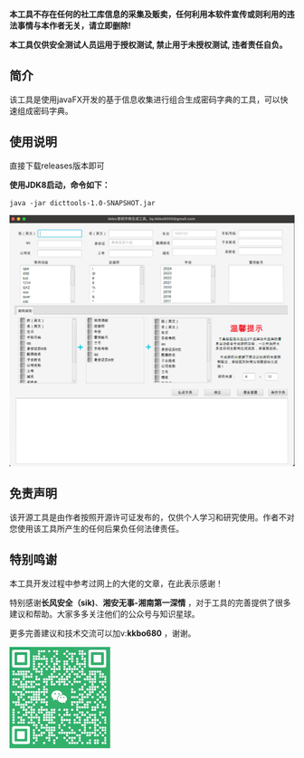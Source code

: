 
**本工具不存在任何的社工库信息的采集及贩卖，任何利用本软件宣传或则利用的违法事情与本作者无关，请立即删除!**

**本工具仅供安全测试人员运用于授权测试, 禁止用于未授权测试, 违者责任自负。**


## 简介



该工具是使用javaFX开发的基于信息收集进行组合生成密码字典的工具，可以快速组成密码字典。



## 使用说明


直接下载releases版本即可

**使用JDK8启动，命令如下：**

```
java -jar dicttools-1.0-SNAPSHOT.jar 
```
![img.png](./README.assets/img.png)

## 免责声明



该开源工具是由作者按照开源许可证发布的，仅供个人学习和研究使用。作者不对您使用该工具所产生的任何后果负任何法律责任。

## 特别鸣谢

本工具开发过程中参考过网上的大佬的文章，在此表示感谢！

特别感谢**长风安全（sik)**、**湘安无事-湘南第一深情** ，对于工具的完善提供了很多建议和帮助。大家多多关注他们的公众号与知识星球。

更多完善建议和技术交流可以加v:**kkbo680** ，谢谢。

![image-20240406180609618](README.assets/image-20240406180609618.png)